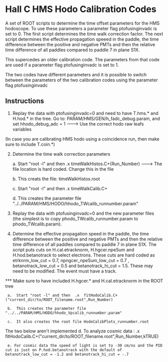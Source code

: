 # Hall C HMS Hodo Calibration Codes

A set of ROOT scripts to determine the time offset parameters for the HMS hodoscope. To use these parameters a  parameter flag ptofusinginvadc is set to 0. The first script determines the time walk correction factor. The next script determines the effective propagation speeed in the paddle, the time difference between the positive and negative PMTs and then the relative time difference of all paddles compared to paddle 7 in plane S1X.


This supercedes an older calibration code. The parameters from that code are
used if a parameter flag ptofusinginvadc is set to 1. 

The two codes have different parameters and it is possible to switch between the parameters of the two calibration codes using the  parameter flag ptofusinginvadc


## Instructions

1. Replay the data with ptofusinginvadc=0 and need to have T.hms.* and H.hod.* in the tree. 
   Go to: PARAM/HMS/GEN/h_fadc_debug.param, and set hhodo_debug_adc = 1 --->  Use the correct hodo raw leafs variables 

(In case you are calibrating HMS hodo using a coincidence run, then make sure to include T.coin.*)


2. Determine the time walk correction parameters

     a. Start "root -l" and then  .x timeWalkHistos.C+(Run_Number) ---> The file location is hard coded. Change this in the file

     b. This creats the file: timeWalkHistos.root

     c. Start "root -l" and then .x timeWalkCalib.C+

     d. This creates the parameter file "../../PARAM/HMS/HODO/hhodo_TWcalib_runnumber.param"

3.  Replay the data with ptofusinginvadc=0 and the new parameter files (the simplest is to copy phodo_TWcalib_runnumber.param to phodo_TWcalib.param).

4. Determine the effective propagation speed in the paddle, the time difference between the positive and negative PMTs and then the relative time difference of all paddles compared to paddle 7 in plane S1X. The script
puts cuts on H.cal.etracknorm, H.hgcer.npeSum and H.hod.betanotrack to select electrons. These cuts are hard coded as  etrknrm_low_cut = 0.7, npngcer_npeSum_low_cut = 0.7 , betanotrack_low_cut = 0.5 and betanotrack_hi_cut = 1.5. These may need to be modified. The event must have a track. 

*** Make sure to have included H.hgcer.* and H.cal.etracknorm in the ROOT tree

     a.  Start "root -l" and then  .x  fitHodoCalib.C+("current_dir/to/ROOT_filename.root",Run_Number)     

     b.  This creates the parameter file "../../PARAM/HMS/HODO/hhodo_Vpcalib_runnumber.param"

     c.  It also creates the root file HodoCalibPlots_runnumber.root


The two below aren't implemented
     d.  To analyze cosmic data :  .x  fitHodoCalib.C+("current_dir/to/ROOT_filename.root",Run_Number,kTRUE) 

     e. For cosmic data the speed of light is set to -30 cm/ns and the PID cut is just on P.hod.betanotrack with the default of betanotrack_low_cut = -1.2 and betanotrack_hi_cut = -.7
